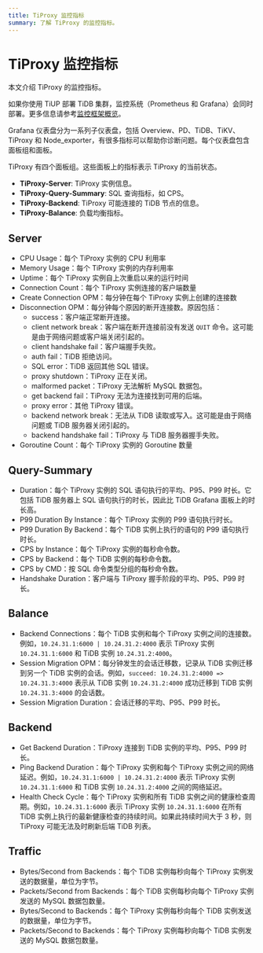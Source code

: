 ```yaml
---
title: TiProxy 监控指标
summary: 了解 TiProxy 的监控指标。
---
```


# TiProxy 监控指标

本文介绍 TiProxy 的监控指标。

如果你使用 TiUP 部署 TiDB 集群，监控系统（Prometheus 和 Grafana）会同时部署。更多信息请参考[监控框架概览](/tidb-monitoring-framework.md)。

Grafana 仪表盘分为一系列子仪表盘，包括 Overview、PD、TiDB、TiKV、TiProxy 和 Node\_exporter，有很多指标可以帮助你诊断问题。每个仪表盘包含面板组和面板。

TiProxy 有四个面板组。这些面板上的指标表示 TiProxy 的当前状态。

- **TiProxy-Server**: TiProxy 实例信息。
- **TiProxy-Query-Summary**: SQL 查询指标，如 CPS。
- **TiProxy-Backend**: TiProxy 可能连接的 TiDB 节点的信息。
- **TiProxy-Balance**: 负载均衡指标。

## Server

- CPU Usage：每个 TiProxy 实例的 CPU 利用率
- Memory Usage：每个 TiProxy 实例的内存利用率
- Uptime：每个 TiProxy 实例自上次重启以来的运行时间
- Connection Count：每个 TiProxy 实例连接的客户端数量
- Create Connection OPM：每分钟在每个 TiProxy 实例上创建的连接数
- Disconnection OPM：每分钟每个原因的断开连接数。原因包括：
    - success：客户端正常断开连接。
    - client network break：客户端在断开连接前没有发送 `QUIT` 命令。这可能是由于网络问题或客户端关闭引起的。
    - client handshake fail：客户端握手失败。
    - auth fail：TiDB 拒绝访问。
    - SQL error：TiDB 返回其他 SQL 错误。
    - proxy shutdown：TiProxy 正在关闭。
    - malformed packet：TiProxy 无法解析 MySQL 数据包。
    - get backend fail：TiProxy 无法为连接找到可用的后端。
    - proxy error：其他 TiProxy 错误。
    - backend network break：无法从 TiDB 读取或写入。这可能是由于网络问题或 TiDB 服务器关闭引起的。
    - backend handshake fail：TiProxy 与 TiDB 服务器握手失败。
- Goroutine Count：每个 TiProxy 实例的 Goroutine 数量

## Query-Summary

- Duration：每个 TiProxy 实例的 SQL 语句执行的平均、P95、P99 时长。它包括 TiDB 服务器上 SQL 语句执行的时长，因此比 TiDB Grafana 面板上的时长高。
- P99 Duration By Instance：每个 TiProxy 实例的 P99 语句执行时长。
- P99 Duration By Backend：每个 TiDB 实例上执行的语句的 P99 语句执行时长。
- CPS by Instance：每个 TiProxy 实例的每秒命令数。
- CPS by Backend：每个 TiDB 实例的每秒命令数。
- CPS by CMD：按 SQL 命令类型分组的每秒命令数。
- Handshake Duration：客户端与 TiProxy 握手阶段的平均、P95、P99 时长。

## Balance

- Backend Connections：每个 TiDB 实例和每个 TiProxy 实例之间的连接数。例如，`10.24.31.1:6000 | 10.24.31.2:4000` 表示 TiProxy 实例 `10.24.31.1:6000` 和 TiDB 实例 `10.24.31.2:4000`。
- Session Migration OPM：每分钟发生的会话迁移数，记录从 TiDB 实例迁移到另一个 TiDB 实例的会话。例如，`succeed: 10.24.31.2:4000 => 10.24.31.3:4000` 表示从 TiDB 实例 `10.24.31.2:4000` 成功迁移到 TiDB 实例 `10.24.31.3:4000` 的会话数。
- Session Migration Duration：会话迁移的平均、P95、P99 时长。

## Backend

- Get Backend Duration：TiProxy 连接到 TiDB 实例的平均、P95、P99 时长。
- Ping Backend Duration：每个 TiProxy 实例和每个 TiProxy 实例之间的网络延迟。例如，`10.24.31.1:6000 | 10.24.31.2:4000` 表示 TiProxy 实例 `10.24.31.1:6000` 和 TiDB 实例 `10.24.31.2:4000` 之间的网络延迟。
- Health Check Cycle：每个 TiProxy 实例和所有 TiDB 实例之间的健康检查周期。例如，`10.24.31.1:6000` 表示 TiProxy 实例 `10.24.31.1:6000` 在所有 TiDB 实例上执行的最新健康检查的持续时间。如果此持续时间大于 3 秒，则 TiProxy 可能无法及时刷新后端 TiDB 列表。

## Traffic

- Bytes/Second from Backends：每个 TiDB 实例每秒向每个 TiProxy 实例发送的数据量，单位为字节。
- Packets/Second from Backends：每个 TiDB 实例每秒向每个 TiProxy 实例发送的 MySQL 数据包数量。
- Bytes/Second to Backends：每个 TiProxy 实例每秒向每个 TiDB 实例发送的数据量，单位为字节。
- Packets/Second to Backends：每个 TiProxy 实例每秒向每个 TiDB 实例发送的 MySQL 数据包数量。
